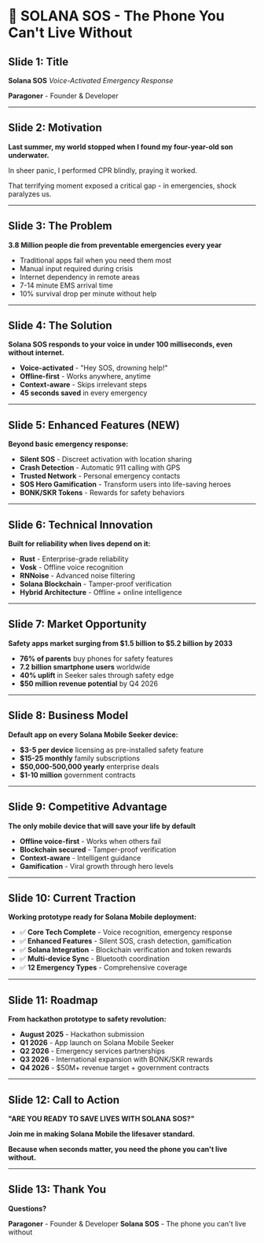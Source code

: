 # 🚨 SOLANA SOS - The Phone You Can't Live Without

## Slide 1: Title
**Solana SOS**
*Voice-Activated Emergency Response*

**Paragoner** - Founder & Developer

---

## Slide 2: Motivation
**Last summer, my world stopped when I found my four-year-old son underwater.**

In sheer panic, I performed CPR blindly, praying it worked.

That terrifying moment exposed a critical gap - in emergencies, shock paralyzes us.

---

## Slide 3: The Problem
**3.8 Million people die from preventable emergencies every year**

- Traditional apps fail when you need them most
- Manual input required during crisis
- Internet dependency in remote areas
- 7-14 minute EMS arrival time
- 10% survival drop per minute without help

---

## Slide 4: The Solution
**Solana SOS responds to your voice in under 100 milliseconds, even without internet.**

- **Voice-activated** - "Hey SOS, drowning help!"
- **Offline-first** - Works anywhere, anytime
- **Context-aware** - Skips irrelevant steps
- **45 seconds saved** in every emergency

---

## Slide 5: Enhanced Features (NEW)
**Beyond basic emergency response:**

- **Silent SOS** - Discreet activation with location sharing
- **Crash Detection** - Automatic 911 calling with GPS
- **Trusted Network** - Personal emergency contacts
- **SOS Hero Gamification** - Transform users into life-saving heroes
- **BONK/SKR Tokens** - Rewards for safety behaviors

---

## Slide 6: Technical Innovation
**Built for reliability when lives depend on it:**

- **Rust** - Enterprise-grade reliability
- **Vosk** - Offline voice recognition
- **RNNoise** - Advanced noise filtering
- **Solana Blockchain** - Tamper-proof verification
- **Hybrid Architecture** - Offline + online intelligence

---

## Slide 7: Market Opportunity
**Safety apps market surging from $1.5 billion to $5.2 billion by 2033**

- **76% of parents** buy phones for safety features
- **7.2 billion smartphone users** worldwide
- **40% uplift** in Seeker sales through safety edge
- **$50 million revenue potential** by Q4 2026

---

## Slide 8: Business Model
**Default app on every Solana Mobile Seeker device:**

- **$3-5 per device** licensing as pre-installed safety feature
- **$15-25 monthly** family subscriptions
- **$50,000-500,000 yearly** enterprise deals
- **$1-10 million** government contracts

---

## Slide 9: Competitive Advantage
**The only mobile device that will save your life by default**

- **Offline voice-first** - Works when others fail
- **Blockchain secured** - Tamper-proof verification
- **Context-aware** - Intelligent guidance
- **Gamification** - Viral growth through hero levels

---

## Slide 10: Current Traction
**Working prototype ready for Solana Mobile deployment:**

- ✅ **Core Tech Complete** - Voice recognition, emergency response
- ✅ **Enhanced Features** - Silent SOS, crash detection, gamification
- ✅ **Solana Integration** - Blockchain verification and token rewards
- ✅ **Multi-device Sync** - Bluetooth coordination
- ✅ **12 Emergency Types** - Comprehensive coverage

---

## Slide 11: Roadmap
**From hackathon prototype to safety revolution:**

- **August 2025** - Hackathon submission
- **Q1 2026** - App launch on Solana Mobile Seeker
- **Q2 2026** - Emergency services partnerships
- **Q3 2026** - International expansion with BONK/SKR rewards
- **Q4 2026** - $50M+ revenue target + government contracts

---

## Slide 12: Call to Action
**"ARE YOU READY TO SAVE LIVES WITH SOLANA SOS?"**

**Join me in making Solana Mobile the lifesaver standard.**

**Because when seconds matter, you need the phone you can't live without.**

---

## Slide 13: Thank You
**Questions?**

**Paragoner** - Founder & Developer
**Solana SOS** - The phone you can't live without 